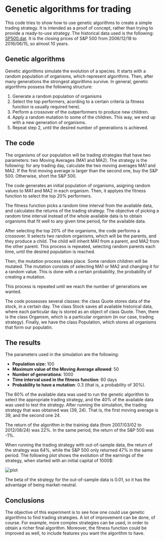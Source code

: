 # Genetic algorithms for trading

This code tries to show how to use genetic algorithms to create a simple trading strategy. It is intended as a proof of concept, rather than trying to provide a ready-to-use strategy. The historical data used is the following: [SP500.dat](https://github.com/imanolperez/Genetic-algorithm-for-trading/blob/master/SP500.dat). It is the closing prices of S&P 500 from 2006/12/18 to 2016/06/15, so almost 10 years.

## Genetic algorithms

Genetic algorithms simulate the evolution of a species. It starts with a random population of organisms, which represent algorithms. Then, after many generations the strongest algorithms survive. In general, genetic algorithms possess the following structure:

1. Generate a random population of organisms
2. Select the top performers, acording to a certain criteria (a fitness function is usually required here).
3. Perform a crossover of the outperformers to produce new children.
4. Apply a random mutation to some of the children. This way, we end up with a new generation of organisms.
5. Repeat step 2, until the desired number of generations is achieved.

## The code

The organisms of our population will be trading strategies that have two parameters: two Moving Averages (MA1 and MA2). The strategy is the following: for any trading day, calculate the two moving averages MA1 and MA2. If the first moving average is larger than the second one, buy the S&P 500. Otherwise, short the S&P 500.

The code generates an initial population of organisms, asigning random values to MA1 and MA2 in each organism. Then, it applyes the fitness function to select the top 20% performers.

The fitness function picks a random time interval from the available data, and calculates the returns of the trading strategy. The objective of picking a random time interval instead of the whole available data is to obtain organisms that fit well to any given time period, for the available data.

After selecting the top 20% of the organisms, the code performs a crossover. It selects two random organisms, which will be the parents, and they produce a child. The child will inherit MA1 from a parent, and MA2 from the other parent. This process is repeated, selecting random parents each time, until the desired population is reached.

Then, the mutation process takes place. Some random children will be mutated. The mutation consists of selecting MA1 or MA2 and changing it for a random value. This is done with a certain probability, the probability of creating a mutation.

This process is repeated until we reach the number of generations we wanted.

The code possesses several classes: the class Quote stores data of the stock, in a certain day. The class Stock saves all available historical data, where each particular day is stored as an object of class Quote. Then, there is the class Organism, which is a particular organism (in our case, trading strategy). Finally, we have the class Population, which stores all organisms that form our populatin.

## The results

The parameters used in the simulation are the following:

- **Population size:** 100
- **Maximum value of the Moving Average allowed**: 50
- **Number of generations**: 1000
- **Time interval used in the fitness function**: 60 days
- **Probability to have a mutation**: 0.3 (that is, a probability of 30%).

The 60% of the available data was used to run the genetic algorithm to select the appropriate trading strategy, and the 40% of the available data was used to test the strategy. After running the simulation, the trading strategy that was obtained was (39, 24). That is, the first moving average is 39, and the second one 24.

The return of the algorithm in the training data (from 2007/03/02 to 2012/08/24) was 22%. In the same period, the return of the S&P 500 was -1%.

When running the trading strategy with out-of-sample data, the return of the strategy was 64%, while the S&P 500 only returned 47% in the same period. The following plot shows the evolution of the earnings of the strategy, when started with an initial capital of 1000$:

![plot](https://raw.githubusercontent.com/imanolperez/Genetic-algorithm-for-trading/master/results/returns_out_of_sample.jpg)

The beta of the strategy for the out-of-sample data is 0.01, so it has the advantage of being market-neutral.


## Conclusions

The objective of this experiment is to see how one could use genetic algorithms to find trading strategies. A lot of improvement can be done, of course. For example, more complex strategies can be used, in order to obtain a richer final algorithm. Moreover, the fitness function could be improved as well, to include features you want the algorithm to have.
